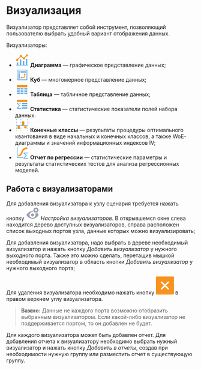 # Визуализация

Визуализатор представляет собой инструмент, позволяющий пользователю выбрать удобный вариант отображения данных.

Визуализаторы:

* ![](../images/icons/view_types_18/view_types_default-01.svg) **Диаграмма** — графическое представление данных;
* ![](../images/icons/view_types_18/view_types_default-03.svg) **Куб** — многомерное представление данных;
* ![](../images/icons/view_types_18/view_types_default-02.svg) **Таблица** — табличное представление данных;
* ![](../images/icons/view_types_18/view_types_default-05.svg) **Статистика** — статистические показатели полей набора данных.
* ![](../images/icons/view_types_18/view_types_default-04.svg) **Конечные классы** — результаты процедуры оптимального квантования в виде начальных и конечных классов, а также WoE-диаграммы и значений информационных индексов IV;
* ![](../images/icons/view_types_18/view_types_default-06.svg) **Отчет по регрессии** — статистические параметры и результаты статистических тестов для анализа регрессионных моделей.

## Работа с визуализаторами

Для добавления визуализатора к узлу сценария требуется нажать кнопку ![](../images/icons/controls/visualizer_notactive.svg) *Настройка визуализаторов*. В открывшемся окне слева находится дерево доступных визуализаторов, справа расположен список выходных портов узла, данные которых можно визуализировать;

Для добавления визуализатора, надо выбрать в дереве необходимый визуализатор и нажать кнопку *Добавить визуализатор* у нужного выходного порта. Также это можно сделать, перетащив мышкой необходимый визуализатор в область кнопки *Добавить визуализатор* у нужного выходного порта;

Для удаления визуализатора необходимо нажать кнопку ![](./delete.svg) в правом верхнем углу визуализатора.

>**Важно:** Данные не каждого порта возможно отобразить выбранным визуализатором. Если какой-либо визуализатор не поддерживается портом, то он добавлен не будет.

Для каждого визуализатора может быть добавлен отчет. Для добавления отчета к визуализатору необходимо выбрать нужный визуализатор и нажать кнопку *Добавить в отчеты*, создав при необходимости нужную группу или разместить отчет в существующую группу.